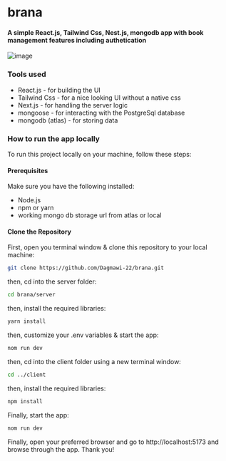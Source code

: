 # brana

#### A simple React.js, Tailwind Css, Nest.js, mongodb app with book management features including authetication
![image](https://github.com/user-attachments/assets/aa1961b0-733c-4dd0-b497-e3a10bc55c38)




### Tools used

- React.js - for building the UI
- Tailwind Css - for a nice looking UI without a native css
- Next.js - for handling the server logic
- mongoose - for interacting with the PostgreSql database
- mongodb (atlas) - for storing data

### How to run the app locally

To run this project locally on your machine, follow these steps:

#### Prerequisites

Make sure you have the following installed:
- Node.js
- npm or yarn
- working mongo db storage url from atlas or local 
  

#### Clone the Repository

First, open you terminal window & clone this repository to your local machine:
```bash
git clone https://github.com/Dagmawi-22/brana.git
```
then, cd into the server folder:

```bash
cd brana/server
```
then, install the required libraries:
```bash
yarn install
```

then, customize your .env variables & start the app:
```bash
nom run dev
```

then, cd into the client folder using a new terminal window:

```bash
cd ../client
```
then, install the required libraries:
```bash
npm install
```
Finally, start the app:
```bash
nom run dev
```

Finally, open your preferred browser and go to http://localhost:5173 and browse through the app.
Thank you!


